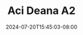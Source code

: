 --- 
title: "Aci Deana A2"
description: "nonton   Aci Deana A2 durasi panjang   baru"
date: 2024-07-20T15:45:03-08:00
file_code: "5z5nwf6tklmw"
draft: false
cover: "hqb59qkcljvypzhj.jpg"
tags: ["Aci", "Deana", "bokep-indo", "bokep-viral", "bokep-ig"]
length: 37
fld_id: "1483077"
foldername: "Aci Deana"
categories: ["Aci Deana"]
views: 0
---